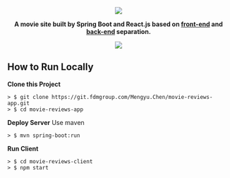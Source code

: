 <div align="center">

![](https://cdn.jsdelivr.net/gh/innofang/jokul/jokul-client/src/images/JOKUL.png)

**A movie site built by Spring Boot and React.js based on [front-end](https://github.com/InnoFang/jokul/tree/master/jokul-client) and [back-end](https://github.com/InnoFang/jokul/tree/master/jokul-server) separation.**

![](https://img.shields.io/badge/react-17.0.2-blue?style=for-the-badge)

</div>

## How to Run Locally

**Clone this Project**

```
> $ git clone https://git.fdmgroup.com/Mengyu.Chen/movie-reviews-app.git
> $ cd movie-reviews-app
```

**Deploy Server**
Use maven

```
> $ mvn spring-boot:run
```

**Run Client**
```
> $ cd movie-reviews-client
> $ npm start
```

